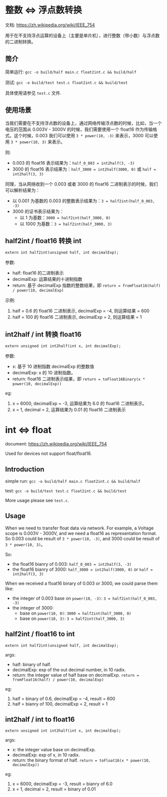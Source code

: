 
# 整数 <=> 浮点数转换

文档: https://zh.wikipedia.org/wiki/IEEE_754

用于在不支持浮点运算的设备上（主要是单片机），进行整数（带小数）与浮点数的二进制转换。

## 简介

简单运行: `gcc -o build/half main.c float2int.c && build/half`

测试: `gcc -o build/test test.c float2int.c && build/test`

具体使用请参见 `test.c` 文件.

## 使用场景

当我们需要在不支持浮点数的设备上，通过网络传输浮点数的时候，比如，当一个电压的范围从 0.003V - 3000V 的时候，我们需要使用一个 float16 作为传输格式。这个时候，0.003 我们可以使用 `3 * power(10, -3)` 来表示，3000 可以使用 `3 * power(10, 3)` 来表示。

则:

- 0.003 的 float16 表示结果为：`half_0_003 = int2half(3, -3)`
- 3000 的 float16 表示结果为：`half_3000 = int2half(3000, 0)` 或 `half = int2half(3, 3)`

同理，当从网络收到一个 0.003 或者 3000 的 float16 二进制表示的时候，我们可以解析结果为：

- 以 0.001 为基数的 0.003 的整数表示结果为：`3 = half2int(half_0_003, -3)`
- 3000 的证书表示结果为：
  - 以 1 为基数：`3000 = half2int(half_3000, 0)`
  - 以 1000 为基数：`3 = half2int(half_3000, 3)`

## half2int / float16 转换 int

`extern int half2int(unsigned half, int decimalExp);`

参数:

- half: float16 的二进制表示
- decimalExp: 运算结果的十进制指数
- return: 基于 decimalExp 指数的整数结果，即 `return = fromFloat16(half) / power(10, decimalExp)`

示例:

1. half = 0.6 的 float16 二进制表示, decimalExp = -4, 则运算结果 = 600
2. half = 100 的 float16 二进制表示, decimalExp = 2, 则运算结果 = 1

## int2half / int 转换 float16

`extern unsigned int int2half(int x, int decimalExp);`

参数:

- x: 基于 10 进制指数 decimalExp 的整数值
- decimalExp: x 的 10 进制指数。
- return: float16 二进制表示结果，即 `return = toFloat16Binary(x * power(10, decimalExp))`

eg:

1. x = 6000, decimalExp = -3, 运算结果为 6.0 的 float16 二进制表示。
2. x = 1, decimal = 2, 运算结果为 0.01 的 float16 二进制表示












# int <=> float

document: https://zh.wikipedia.org/wiki/IEEE_754

Used for devices not support float/float16.

## Introduction

simple run: `gcc -o build/half main.c float2int.c && build/half`

test: `gcc -o build/test test.c float2int.c && build/test`

More usage please see `test.c`.

## Usage

When we need to transfer float data via network. For example, a Voltage scope is 0.003V - 3000V, and we need a float16 as representation format. So 0.003 could be result of `3 * power(10, -3)`, and 3000 could be result of `3 * power(10, 3)`。

So:

- the float16 bianry of 0.003: `half_0_003 = int2half(3, -3)`
- the float16 bianry of 3000: `half_3000 = int2half(3000, 0)` or `half = int2half(3, 3)`

When we received a float16 binary of 0.003 or 3000, we could parse them like:

- the integer of 0.003 base on `power(10, -3)`: `3 = half2int(half_0_003, -3)`
- the integer of 3000:
  - base on `power(10, 0)`: `3000 = half2int(half_3000, 0)`
  - base on `power(10, 3)`: `3 = half2int(half_3000, 3)`

## half2int / float16 to int

`extern int half2int(unsigned half, int decimalExp);`

args:

- half: binary of half.
- decimalExp: exp of the out decimal number, in 10 radix.
- return: the integer value of half base on decimalExp. `return = fromFloat16(half) / power(10, decimalExp)`

eg:

1. half = binary of 0.6, decimalExp = -4, result = 600
2. half = bianry of 100, decimalExp = 2, result = 1

## int2half / int to float16

`extern unsigned int int2half(int x, int decimalExp);`

args:

- x: the integer value base on decimalExp.
- decimalExp: exp of x, in 10 radix.
- return: the binary format of half. `return = toFloat16(x * power(10, decimalExp))`

eg:

1. x = 6000, decimalExp = -3, result = bianry of 6.0
2. x = 1, decimal = 2, result = binary of 0.01
